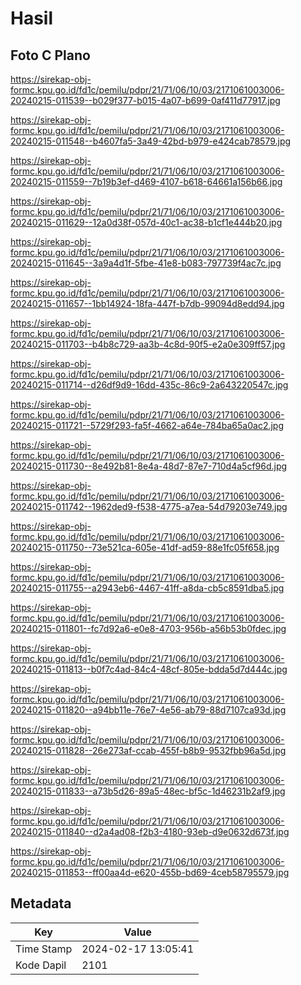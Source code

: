 # Hasil

## Foto C Plano

https://sirekap-obj-formc.kpu.go.id/fd1c/pemilu/pdpr/21/71/06/10/03/2171061003006-20240215-011539--b029f377-b015-4a07-b699-0af411d77917.jpg

https://sirekap-obj-formc.kpu.go.id/fd1c/pemilu/pdpr/21/71/06/10/03/2171061003006-20240215-011548--b4607fa5-3a49-42bd-b979-e424cab78579.jpg

https://sirekap-obj-formc.kpu.go.id/fd1c/pemilu/pdpr/21/71/06/10/03/2171061003006-20240215-011559--7b19b3ef-d469-4107-b618-64661a156b66.jpg

https://sirekap-obj-formc.kpu.go.id/fd1c/pemilu/pdpr/21/71/06/10/03/2171061003006-20240215-011629--12a0d38f-057d-40c1-ac38-b1cf1e444b20.jpg

https://sirekap-obj-formc.kpu.go.id/fd1c/pemilu/pdpr/21/71/06/10/03/2171061003006-20240215-011645--3a9a4d1f-5fbe-41e8-b083-797739f4ac7c.jpg

https://sirekap-obj-formc.kpu.go.id/fd1c/pemilu/pdpr/21/71/06/10/03/2171061003006-20240215-011657--1bb14924-18fa-447f-b7db-99094d8edd94.jpg

https://sirekap-obj-formc.kpu.go.id/fd1c/pemilu/pdpr/21/71/06/10/03/2171061003006-20240215-011703--b4b8c729-aa3b-4c8d-90f5-e2a0e309ff57.jpg

https://sirekap-obj-formc.kpu.go.id/fd1c/pemilu/pdpr/21/71/06/10/03/2171061003006-20240215-011714--d26df9d9-16dd-435c-86c9-2a643220547c.jpg

https://sirekap-obj-formc.kpu.go.id/fd1c/pemilu/pdpr/21/71/06/10/03/2171061003006-20240215-011721--5729f293-fa5f-4662-a64e-784ba65a0ac2.jpg

https://sirekap-obj-formc.kpu.go.id/fd1c/pemilu/pdpr/21/71/06/10/03/2171061003006-20240215-011730--8e492b81-8e4a-48d7-87e7-710d4a5cf96d.jpg

https://sirekap-obj-formc.kpu.go.id/fd1c/pemilu/pdpr/21/71/06/10/03/2171061003006-20240215-011742--1962ded9-f538-4775-a7ea-54d79203e749.jpg

https://sirekap-obj-formc.kpu.go.id/fd1c/pemilu/pdpr/21/71/06/10/03/2171061003006-20240215-011750--73e521ca-605e-41df-ad59-88e1fc05f658.jpg

https://sirekap-obj-formc.kpu.go.id/fd1c/pemilu/pdpr/21/71/06/10/03/2171061003006-20240215-011755--a2943eb6-4467-41ff-a8da-cb5c8591dba5.jpg

https://sirekap-obj-formc.kpu.go.id/fd1c/pemilu/pdpr/21/71/06/10/03/2171061003006-20240215-011801--fc7d92a6-e0e8-4703-956b-a56b53b0fdec.jpg

https://sirekap-obj-formc.kpu.go.id/fd1c/pemilu/pdpr/21/71/06/10/03/2171061003006-20240215-011813--b0f7c4ad-84c4-48cf-805e-bdda5d7d444c.jpg

https://sirekap-obj-formc.kpu.go.id/fd1c/pemilu/pdpr/21/71/06/10/03/2171061003006-20240215-011820--a94bb11e-76e7-4e56-ab79-88d7107ca93d.jpg

https://sirekap-obj-formc.kpu.go.id/fd1c/pemilu/pdpr/21/71/06/10/03/2171061003006-20240215-011828--26e273af-ccab-455f-b8b9-9532fbb96a5d.jpg

https://sirekap-obj-formc.kpu.go.id/fd1c/pemilu/pdpr/21/71/06/10/03/2171061003006-20240215-011833--a73b5d26-89a5-48ec-bf5c-1d46231b2af9.jpg

https://sirekap-obj-formc.kpu.go.id/fd1c/pemilu/pdpr/21/71/06/10/03/2171061003006-20240215-011840--d2a4ad08-f2b3-4180-93eb-d9e0632d673f.jpg

https://sirekap-obj-formc.kpu.go.id/fd1c/pemilu/pdpr/21/71/06/10/03/2171061003006-20240215-011853--ff00aa4d-e620-455b-bd69-4ceb58795579.jpg


## Metadata

| Key        | Value               |
| ---------- | ------------------- |
| Time Stamp | 2024-02-17 13:05:41 |
| Kode Dapil | 2101                |



